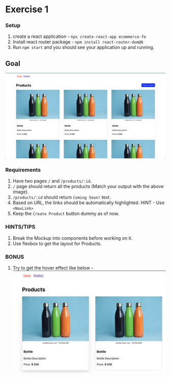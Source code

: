 # Exercise 1


### Setup
1. create a react application - `npx create-react-app ecommerce-fe` 
2. Install react router package - `npm install react-router-dom@6`
3. Run `npm start` and you should see your application up and running.

## Goal
![Goal ](images/e1.png)

### Requirements
1. Have two pages `/` and `/products/:id`.
2. `/` page should return all the products (Match your output with the above image).
3. `/products/:id` should return `Coming Soon!` text.
4. Based on URL, the links should be automatically highlighted. HINT - Use `<NavLink>`
5. Keep the `Create Product` button dummy as of now.

### HINTS/TIPS
1. Break the Mockup into components before working on it.
2. Use flexbox to get the layout for Products.

### BONUS
1. Try to get the hover effect like below - 
![hover-effect ](images/e1-hover.png)
